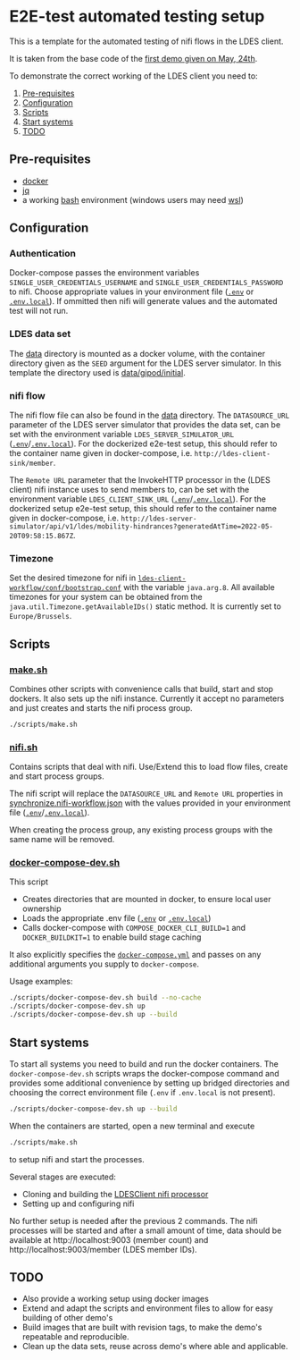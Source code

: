 # E2E-test automated testing setup

This is a template for the automated testing of nifi flows in the LDES client.

It is taken from the base code of the [first demo given on May, 24th](../20220524.demo-1/README.md).

To demonstrate the correct working of the LDES client you need to:

1. [Pre-requisites](#pre-requisites)
2. [Configuration](#configuration)
3. [Scripts](#scripts)
4. [Start systems](#start-systems)
5. [TODO](#todo)

## Pre-requisites

- [docker](https://www.docker.com/)
- [jq](https://stedolan.github.io/jq/)
- a working [bash](https://www.gnu.org/software/bash/) environment (windows users may need [wsl](https://docs.microsoft.com/en-us/windows/wsl/install))

## Configuration

### Authentication

Docker-compose passes the environment variables `SINGLE_USER_CREDENTIALS_USERNAME` and `SINGLE_USER_CREDENTIALS_PASSWORD` to nifi. Choose appropriate values in your environment file ([`.env`](.env) or [`.env.local`](.env.local)). If ommitted then nifi will generate values and the automated test will not run.

### LDES data set

The [data](data) directory is mounted as a docker volume, with the container directory given as the `SEED` argument for the LDES server simulator. In this template the directory used is [data/gipod/initial](data/gipod/initial).

### nifi flow

The nifi flow file can also be found in the [data](data) directory.
The `DATASOURCE_URL` parameter of the LDES server simulator that provides the data set, can be set with the environment variable `LDES_SERVER_SIMULATOR_URL` ([`.env`](.env)/[`.env.local`](.env.local)). For the dockerized e2e-test setup, this should refer to the container name given in docker-compose, i.e. `http://ldes-client-sink/member`.

The `Remote URL` parameter that the InvokeHTTP processor in the (LDES client) nifi instance uses to send members to, can be set with the environment variable `LDES_CLIENT_SINK_URL` ([`.env`](.env)/[`.env.local`](.env.local)). For the dockerized setup e2e-test setup, this should refer to the container name given in docker-compose, i.e. `http://ldes-server-simulator/api/v1/ldes/mobility-hindrances?generatedAtTime=2022-05-20T09:58:15.867Z`.

### Timezone

Set the desired timezone for nifi in [`ldes-client-workflow/conf/bootstrap.conf`](ldes-client-workflow/conf/bootstrap.conf) with the variable `java.arg.8`. All available timezones for your system can be obtained from the `java.util.Timezone.getAvailableIDs()` static method. It is currently set to `Europe/Brussels`.

## Scripts

### [make.sh](./scripts/make.sh)

Combines other scripts with convenience calls that build, start and stop dockers. It also sets up the nifi instance.
Currently it accept no parameters and just creates and starts the nifi process group.

```bash
./scripts/make.sh
```

### [nifi.sh](./scripts/nifi.sh)

Contains scripts that deal with nifi. Use/Extend this to load flow files, create and start process groups.

The nifi script will replace the `DATASOURCE_URL` and `Remote URL` properties in [synchronize.nifi-workflow.json](./data/synchronize.nifi-workflow.json) with the values provided in your environment file ([`.env`](.env)/[`.env.local`](.env.local)).

When creating the process group, any existing process groups with the same name will be removed.

### [docker-compose-dev.sh](./scripts/docker-compose-dev.sh)

This script
- Creates directories that are mounted in docker, to ensure local user ownership
- Loads the appropriate .env file ([`.env`](.env) or [`.env.local`](.env.local))
- Calls docker-compose with `COMPOSE_DOCKER_CLI_BUILD=1` and `DOCKER_BUILDKIT=1` to enable build stage caching

It also explicitly specifies the [`docker-compose.yml`](docker-compose.yml) and passes on any additional arguments you supply to `docker-compose`.

Usage examples:
```bash
./scripts/docker-compose-dev.sh build --no-cache
./scripts/docker-compose-dev.sh up
./scripts/docker-compose-dev.sh up --build
```

## Start systems

To start all systems you need to build and run the docker containers.
The `docker-compose-dev.sh` scripts wraps the docker-compose command and provides some additional convenience by setting up bridged directories and choosing the correct environment file (`.env` if `.env.local` is not present).

```bash
./scripts/docker-compose-dev.sh up --build
```

When the containers are started, open a new terminal and execute
```bash
./scripts/make.sh
```
to setup nifi and start the processes.

Several stages are executed:
- Cloning and building the [LDESClient nifi processor](https://github.com/Informatievlaanderen/VSDS-LDESClient-nifiProcessor.git)
- Setting up and configuring nifi

No further setup is needed after the previous 2 commands. The nifi processes will be started and after a small amount of time, data should be available at http://localhost:9003 (member count) and http://localhost:9003/member (LDES member IDs).

## TODO
- Also provide a working setup using docker images
- Extend and adapt the scripts and environment files to allow for easy building of other demo's
- Build images that are built with revision tags, to make the demo's repeatable and reproducible.
- Clean up the data sets, reuse across demo's where able and applicable.

